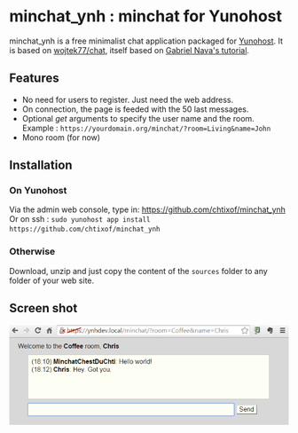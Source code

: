 # minchat_ynh : minchat for Yunohost

minchat_ynh is a free minimalist chat application packaged for [Yunohost](https://yunohost.org).
It is based on [wojtek77/chat](https://github.com/wojtek77/chat), itself based on [Gabriel Nava's tutorial](http://code.tutsplus.com/tutorials/how-to-create-a-simple-web-based-chat-application--net-5931).

## Features

- No need for users to register. Just need the web address.
- On connection, the page is feeded with the 50 last messages.
- Optional *get* arguments to specify the user name and the room.    
Example : `https://yourdomain.org/minchat/?room=Living&name=John`
- Mono room (for now)

## Installation
### On Yunohost
Via the admin web console, type in: <https://github.com/chtixof/minchat_ynh>  
Or on ssh : `sudo yunohost app install https://github.com/chtixof/minchat_ynh`
### Otherwise
Download, unzip and just copy the content of the `sources` folder to any folder of your web site.
## Screen shot
![screenshot](https://raw.githubusercontent.com/chtixof/databank/master/minchat_ynh/minchat_ynh_screenshot01.gif)